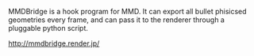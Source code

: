 MMDBridge is a hook program for MMD. It can﻿ export all bullet phisicsed geometries every frame, and can pass it to the renderer through a pluggable python script.

http://mmdbridge.render.jp/